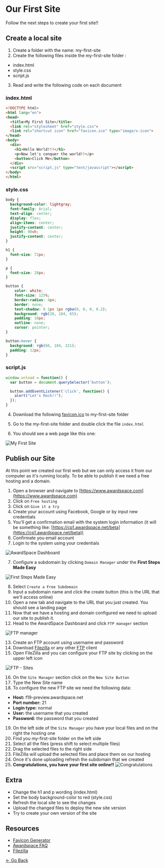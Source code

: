 # Our First Site

Follow the next steps to create your first site!!

## Create a local site

1. Create a folder with the name: my-first-site
2. Create the following files inside the my-first-site folder :
  * index.html
  * style.css
  * script.js

3. Read and write the following code on each document

### index.html
```html
<!DOCTYPE html>
<html lang="en">
<head>
  <title>My First Site</title>
  <link rel="stylesheet" href="style.css">
  <link rel="shortcut icon" href="favicon.ico" type="image/x-icon">
</head>
<body>
  <div>
    <h1>Hello World!!!</h1>
    <p>Now let's conquer the world!!</p>
    <button>Click Me</button>
  </div>
  <script src="script.js" type="text/javascript"></script>
</body>
</html>
```

### style.css
```css
body {
  background-color: lightgray;
  font-family: Arial;
  text-align: center;
  display: flex;
  align-items: center;
  justify-content: center;
  height: 90vh;
  justify-content: center;
}

h1 {
  font-size: 72px;
}

p {
  font-size: 28px;
}

button {
    color: white;
    font-size: 125%;
    border-radius: 4px;
    border: none;
    text-shadow: 0 1px 1px rgba(0, 0, 0, 0.2);
    background: rgb(28, 184, 65);
    padding: 10px;
    outline: none;
    cursor: pointer;
}

button:hover {
  background: rgb(66, 184, 221);
  padding: 12px;
}
```

### script.js
```js
window.onload = function() {
  var button = document.querySelector('button');

  button.addEventListener('click', function() {
    alert("Let's Rock!!");
  });
}
```

4. Download the following [favicon.ico](resources/icons/favicon.ico) to my-first-site folder

5. Go to the my-first-site folder and double click the file `index.html`

6. You should see a web page like this one:

![My First Site](resources/images/my_first_site.png)

## Publish our Site

At this point we created our first web but we can only access it from our computer as it's running locally.
To be able to publish it we need a free hosting and a domain.

1. Open a browser and navigate to [https://www.awardspace.com](https://www.awardspace.com)
2. Click on `Free hosting`
3. Click on `Give it a try`
3. Create your account using Facebook, Google or by input new credentials
4. You'll get a confirmation email with the system login information (it will be something like: [https://cp1.awardspace.net/beta](https://cp1.awardspace.net/beta))
5. Confirmate you email account
6. Login to the system using your credentials

![AwardSpace Dashboard](resources/images/awardspace-panel.png)

7. Configure a subdomain by clicking `Domain Manager` under the **First Steps Made Easy**

![First Steps Made Easy](resources/images/domain.png)

8. Select `Create a Free Subdomain`
9. Input a subdomain name and click the create button (this is the URL that we'll access online)
10. Open a new tab and navigate to the URL that you just created. You should see a landing page
11. Now that we have a hosting and domain configured we need to upload our site to publish it.
12. Head to the AwardSpace Dashboard and click `FTP manager` section

![FTP manager](resources/images/ftp-configure.png)

13. Create an FTP account using username and password
14. Download [Filezilla](https://sourceforge.net/projects/filezilla/files/latest/download) or any other [FTP](https://simple.wikipedia.org/wiki/FTP) client
15. Open FileZilla and you can configure your FTP site by clicking on the upper left icon

![FTP - Sites](resources/images/ftp-sites.png)

16. On the `Site Manager` section click on the `New Site Button`
17. Type the New Site name
18. To configure the new FTP site we need the following data:
  * **Host:** f19-preview.awardspace.net
  * **Port number:** 21
  * **Login type:** normal
  * **User:** the username that you created
  * **Password:** the password that you created
19. On the left side of the `Site Manager` you have your local files and on the right the hosting one
20. Find you my-first-site folder on the left side
21. Select all the files (press shift to select multiple files)
22. Drag the selected files to the right side
23. FileZilla will upload the selected files and place them on our hosting
24. Once it's done uploading refresh the subdomain that we created
25. **Congratulations, you have your first site online!!**
![Congratulations](resources/images/congratulations.gif)

## Extra
* Change the h1 and p wording (index.html)
* Set the body background-color to red (style.css)
* Refresh the local site to see the changes
* Upload the changed files to deploy the new site version
* Try to create your own version of the site

## Resources
* [Favicon Generator](https://www.favicon-generator.org)
* [Awardspace FAQ](https://www.awardspace.com/frequently-asked-questions)
* [Filezilla](https://sourceforge.net/projects/filezilla/files/latest/download)

[<- Go Back](README.md)